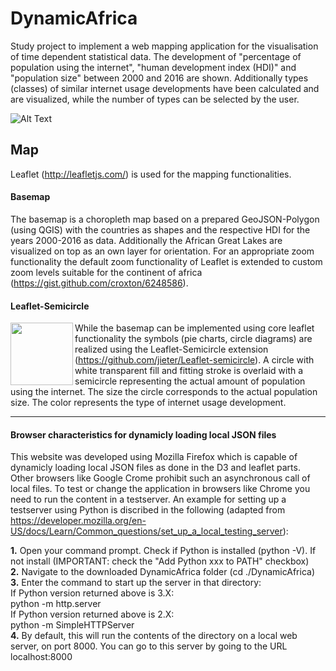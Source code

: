 # DynamicAfrica
Study project to implement a web mapping application for the visualisation of time dependent statistical data. The development of "percentage of population using the internet", "human development index (HDI)" and "population size" between 2000 and 2016 are shown. Additionally types (classes) of similar internet usage developments have been calculated and are visualized, while the number of types can be selected by the user.   

![Alt Text](https://github.com/lukasalexanderweber/DynamicAfrica/blob/master/gif/html.gif)

## Map

Leaflet (http://leafletjs.com/) is used for the mapping functionalities.

#### Basemap

The basemap is a choropleth map based on a prepared GeoJSON-Polygon (using QGIS) with the countries as shapes and the respective HDI for the years 2000-2016 as data. Additionally the African Great Lakes are visualized on top as an own layer for orientation. For an appropriate zoom functionality the default zoom functionality of Leaflet is extended to custom zoom levels suitable for the continent of africa (https://gist.github.com/croxton/6248586). 

#### Leaflet-Semicircle

<img align="left" margin-top="10" width="100" height="100" src="https://github.com/lukasalexanderweber/DynamicAfrica/blob/master/gif/semiC.gif">

While the basemap can be implemented using core leaflet functionality the symbols (pie charts, circle diagrams) are realized using the Leaflet-Semicircle extension (https://github.com/jieter/Leaflet-semicircle). A circle with white transparent fill and fitting stroke is overlaid with a semicircle representing the actual amount of population using the internet. The size the circle corresponds to the actual population size. The color represents the type of internet usage development.   

---

#### Browser characteristics for dynamicly loading local JSON files

This website was developed using Mozilla Firefox which is capable of dynamicly loading local JSON files as done in the D3 and leaflet parts. Other browsers like Google Crome prohibit such an asynchronous call of local files. To test or change the application in browsers like Chrome you need to run the content in a testserver. An example for setting up a testserver using Python is discribed in the following (adapted from https://developer.mozilla.org/en-US/docs/Learn/Common_questions/set_up_a_local_testing_server):

  <b>1.</b> Open your command prompt. Check if Python is installed (python -V). If not install (IMPORTANT: check the "Add Python xxx to PATH" checkbox)<br />
  <b>2.</b> Navigate to the downloaded DynamicAfrica folder (cd ./DynamicAfrica)<br />
  <b>3.</b> Enter the command to start up the server in that directory:<br />
  If Python version returned above is 3.X:<br />
  python -m http.server<br />
  If Python version returned above is 2.X:<br />
  python -m SimpleHTTPServer<br />
  <b>4.</b> By default, this will run the contents of the directory on a local web server, on port 8000. You can go to this server by going to the URL localhost:8000
